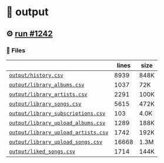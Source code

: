 # 📝  output 

## ⚙️ [run #1242](https://github.com/jwenerd/ytm-dl/actions/runs/9136280896)

### 📁 Files

|                                                                         |lines|size|
|-------------------------------------------------------------------------|-----|----|
|[`output/history.csv` ](output/history.csv)                              |8939 |848K|
|[`output/library_albums.csv` ](output/library_albums.csv)                |1037 |72K |
|[`output/library_artists.csv` ](output/library_artists.csv)              |2291 |100K|
|[`output/library_songs.csv` ](output/library_songs.csv)                  |5615 |472K|
|[`output/library_subscriptions.csv` ](output/library_subscriptions.csv)  |103  |4.0K|
|[`output/library_upload_albums.csv` ](output/library_upload_albums.csv)  |1289 |188K|
|[`output/library_upload_artists.csv` ](output/library_upload_artists.csv)|1742 |192K|
|[`output/library_upload_songs.csv` ](output/library_upload_songs.csv)    |16668|1.3M|
|[`output/liked_songs.csv` ](output/liked_songs.csv)                      |1714 |144K|